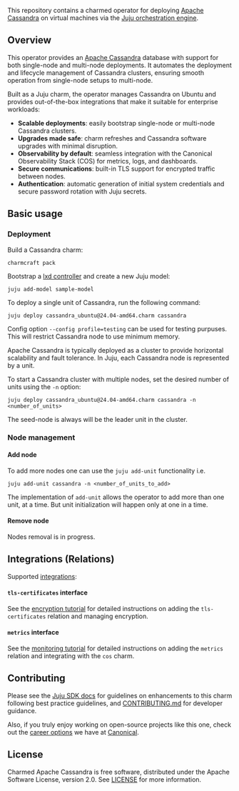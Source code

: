 This repository contains a charmed operator for deploying [Apache Cassandra](https://cassandra.apache.org/_/cassandra-basics.html) on virtual machines via the [Juju orchestration engine](https://juju.is/).


## Overview

This operator provides an [Apache Cassandra](https://cassandra.apache.org/) database with support for both single-node and multi-node deployments. It automates the deployment and lifecycle management of Cassandra clusters, ensuring smooth operation from single-node setups to multi-node.

Built as a Juju charm, the operator manages Cassandra on Ubuntu and provides out-of-the-box integrations that make it suitable for enterprise workloads:

* **Scalable deployments**: easily bootstrap single-node or multi-node Cassandra clusters.
* **Upgrades made safe**: charm refreshes and Cassandra software upgrades with minimal disruption.
* **Observability by default**: seamless integration with the Canonical Observability Stack (COS) for metrics, logs, and dashboards.
* **Secure communications**: built-in TLS support for encrypted traffic between nodes.
* **Authentication**: automatic generation of initial system credentials and secure password rotation with Juju secrets.

## Basic usage

### Deployment

Build a Cassandra charm:
```shell
charmcraft pack
```

Bootstrap a [lxd controller](https://juju.is/docs/olm/lxd#heading--create-a-controller) and create a new Juju model:

```shell
juju add-model sample-model
```


To deploy a single unit of Cassandra, run the following command:

```shell
juju deploy cassandra_ubuntu@24.04-amd64.charm cassandra 
```

Config option `--config profile=testing` can be used for testing purpuses. This will restrict Cassandra node to use minimum memory.

Apache Cassandra is typically deployed as a cluster to provide horizontal scalability and fault tolerance. In Juju, each Cassandra node is represented by a unit.

To start a Cassandra cluster with multiple nodes, set the desired number of units using the `-n` option:

```shell
juju deploy cassandra_ubuntu@24.04-amd64.charm cassandra -n <number_of_units>
```

The seed-node is always will be the leader unit in the cluster.


### Node management

#### Add node

To add more nodes one can use the `juju add-unit` functionality i.e.

```shell
juju add-unit cassandra -n <number_of_units_to_add>
```

The implementation of `add-unit` allows the operator to add more than one unit, at a time. But unit initialization will happen only at one in a time.

#### Remove node

Nodes removal is in progress.

## Integrations (Relations)

Supported [integrations](https://juju.is/docs/olm/relations):

#### `tls-certificates` interface

See the [encryption tutorial](docs/how-to/encryption.md) for detailed instructions on adding the `tls-certificates` relation and managing encryption.

#### `metrics` interface

See the [monitoring tutorial](docs/how-to/monitoring.md) for detailed instructions on adding the `metrics` relation and integrating with the `cos` charm.


## Contributing

Please see the [Juju SDK docs](https://juju.is/docs/sdk) for guidelines on enhancements to this charm following best practice guidelines, and [CONTRIBUTING.md](https://github.com/canonical/cassandra-operator/blob/main/CONTRIBUTING.md) for developer guidance. 

Also, if you truly enjoy working on open-source projects like this one, check out the [career options](https://canonical.com/careers/all) we have at [Canonical](https://canonical.com/). 

## License

Charmed Apache Cassandra is free software, distributed under the Apache Software License, version 2.0. See [LICENSE](https://github.com/canonical/cassandra-operator/blob/main/LICENSE) for more information.

